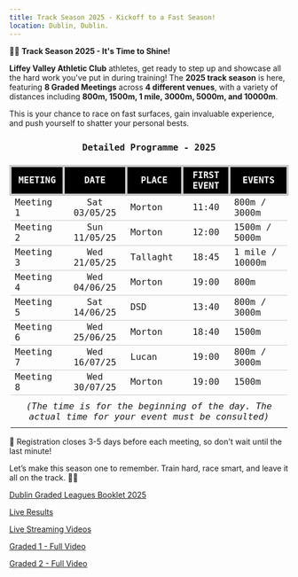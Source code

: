 ```yaml
---
title: Track Season 2025 - Kickoff to a Fast Season!
location: Dublin, Dublin.
---
```


🏃‍♂️ <b>Track Season 2025 - It's Time to Shine!</b>

<b>Liffey Valley Athletic Club</b> athletes, get ready to step up and showcase all the hard work you've put in during training! The <b>2025 track season</b> is here, featuring <b>8 Graded Meetings</b> across <b>4 different venues</b>, with a variety of distances including <b>800m, 1500m, 1 mile, 3000m, 5000m, and 10000m</b>.

This is your chance to race on fast surfaces, gain invaluable experience, and push yourself to shatter your personal bests.

<table style="border-collapse: collapse; font-family: Consolas, monospace;">
  <caption style="text-align: center; font-weight: bold; padding: 10px;">Detailed Programme - 2025</caption>
  <thead>
    <tr style="background-color: #000; color: #fff;">
      <th style="border: 4px solid #ccc; padding: 5px; text-align: center;">MEETING</th>
      <th style="border: 4px solid #ccc; padding: 5px; text-align: center;">DATE</th>
      <th style="border: 4px solid #ccc; padding: 5px; text-align: center;">PLACE</th>
      <th style="border: 4px solid #ccc; padding: 5px; text-align: center;">FIRST EVENT</th>
      <th style="border: 4px solid #ccc; padding: 5px; text-align: center;">EVENTS</th>
    </tr>
  </thead>
  <tbody>
    <tr style="border-bottom: 1px solid #ccc;"><td>Meeting 1</td><td style="text-align: center;">Sat 03/05/25</td><td>Morton</td><td style="text-align: center;">11:40</td><td>800m / 3000m</td></tr>
    <tr style="border-bottom: 1px solid #ccc;"><td>Meeting 2</td><td style="text-align: center;">Sun 11/05/25</td><td>Morton</td><td style="text-align: center;">12:00</td><td>1500m / 5000m</td></tr>
    <tr style="border-bottom: 1px solid #ccc;"><td>Meeting 3</td><td style="text-align: center;">Wed 21/05/25</td><td>Tallaght</td><td style="text-align: center;">18:45</td><td>1 mile / 10000m</td></tr>
    <tr style="border-bottom: 1px solid #ccc;"><td>Meeting 4</td><td style="text-align: center;">Wed 04/06/25</td><td>Morton</td><td style="text-align: center;">19:00</td><td>800m</td></tr>
    <tr style="border-bottom: 1px solid #ccc;"><td>Meeting 5</td><td style="text-align: center;">Sat 14/06/25</td><td>DSD</td><td style="text-align: center;">13:40</td><td>800m / 3000m</td></tr>
    <tr style="border-bottom: 1px solid #ccc;"><td>Meeting 6</td><td style="text-align: center;">Wed 25/06/25</td><td>Morton</td><td style="text-align: center;">18:40</td><td>1500m</td></tr>
    <tr style="border-bottom: 1px solid #ccc;"><td>Meeting 7</td><td style="text-align: center;">Wed 16/07/25</td><td>Lucan</td><td style="text-align: center;">19:00</td><td>800m / 3000m</td></tr>
    <tr style="border-bottom: 1px solid #ccc;"><td>Meeting 8</td><td style="text-align: center;">Wed 30/07/25</td><td>Morton</td><td style="text-align: center;">19:00</td><td>1500m</td></tr>
    <tr><td colspan="5" style="text-align: center; padding: 10px; font-style: italic;">(The time is for the beginning of the day. The actual time for your event must be consulted)</td></tr>
  </tbody>
</table>

📅 Registration closes 3-5 days before each meeting, so don't wait until the last minute!

Let’s make this season one to remember. Train hard, race smart, and leave it all on the track. 💪💥


<a href="/assets/results/2025_track_season/DUBLIN_GRADED_LEAGUES_2025_BOOKLET.pdf" target="_blank" rel="noopener noreferrer">Dublin Graded Leagues Booklet 2025</a>

<a href="https://live.dublinathletics.com/menu.html" target="_blank" rel="noopener noreferrer">Live Results</a>

<a href="https://www.dublinathletics.com/live-stream" target="_blank" rel="noopener noreferrer">Live Streaming Videos</a>

<a href="https://youtube.com/live/Nqt9sO4O9kU?feature=share" target="_blank" rel="noopener noreferrer">Graded 1 - Full Video</a>

<a href="https://youtube.com/live/x3nxIo-fLQE?feature=share" target="_blank" rel="noopener noreferrer">Graded 2 - Full Video</a>







 
